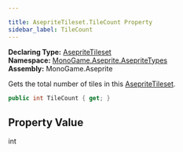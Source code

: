 ```yaml
---

title: AsepriteTileset.TileCount Property
sidebar_label: TileCount
---
```

**Declaring Type:** [AsepriteTileset](../)  
**Namespace:** [MonoGame.Aseprite.AsepriteTypes](../../)  
**Assembly:** MonoGame.Aseprite

Gets the total number of tiles in this [AsepriteTileset](../).

```csharp
public int TileCount { get; }
```

## Property Value

int



